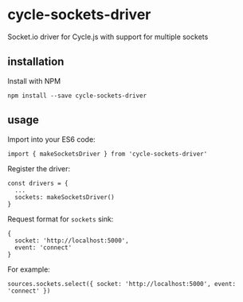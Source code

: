 # cycle-sockets-driver
Socket.io driver for Cycle.js with support for multiple sockets

## installation
Install with NPM
```
npm install --save cycle-sockets-driver
```

## usage
Import into your ES6 code:
```
import { makeSocketsDriver } from 'cycle-sockets-driver'
```
Register the driver:
```
const drivers = {
  ...
  sockets: makeSocketsDriver()
}
```
Request format for `sockets` sink:
```
{
  socket: 'http://localhost:5000',
  event: 'connect'
}
```
For example:
```
sources.sockets.select({ socket: 'http://localhost:5000', event: 'connect' })
```
